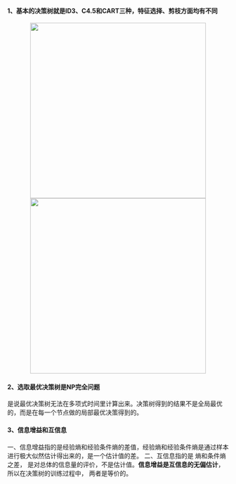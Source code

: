 #### 1、基本的决策树就是ID3、C4.5和CART三种，特征选择、剪枝方面均有不同  
<div align=center><img src="1.jpg" width="400"/></div>  

<div align=center><img src="2.jpg" width="400"/></div>  

#### 2、选取最优决策树是NP完全问题  
是说最优决策树无法在多项式时间里计算出来。决策树得到的结果不是全局最优的，而是在每一个节点做的局部最优决策得到的。  
#### 3、信息增益和互信息  
一、信息增益指的是经验熵和经验条件熵的差值，经验熵和经验条件熵是通过样本进行极大似然估计得出来的，是一个估计值的差。
二、互信息指的是 熵和条件熵之差， 是对总体的信息量的评价，不是估计值。**信息增益是互信息的无偏估计**，所以在决策树的训练过程中， 两者是等价的。  
